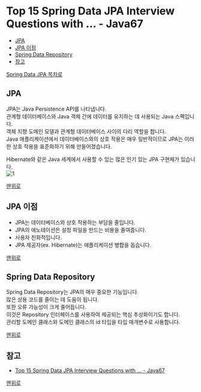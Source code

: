 # Top 15 Spring Data JPA Interview Questions with ... - Java67
* [JPA]()
* [JPA 이점]()
* [Spring Data Repository]()
* [참고](#참고)

[Spring Data JPA 목차로]()

## JPA
JPA는 Java Persistence API를 나타냅니다.   
관계형 데이터베이스와 Java 객체 간에 데이터를 유지하는 데 사용되는 Java 스펙입니다.   
객체 지향 도메인 모델과 관계형 데이터베이스 사이의 다리 역할을 합니다.    
Java 애플리케이션에서 데이터베이스와의 상호 작용은 매우 일반적이므로 JPA는 이러한 상호 작용을 표준화하기 위해 만들어졌습니다. 

Hibernate와 같은 Java 세계에서 사용할 수 있는 많은 인기 있는 JPA 구현체가 있습니다.   
![1]()   

[맨위로]()

## JPA 이점
* JPA는 데이터베이스와 상호 작용하는 부담을 줄입니다. 
* JPA의 애노테이션은 설정 파일을 만드는 비용을 줄여줍니다. 
* 사용자 친화적입니다.
* JPA 제공자(ex. Hibernate)는 애플리케이션 병합을 돕습니다. 

[맨위로]()

## Spring Data Repository
Spring Data Repository는 JPA의 매우 중요한 기능입니다.   
많은 상용 코드를 줄이는 데 도움이 됩니다.   
또한 오류 가능성이 크게 줄어듭니다.   
이것은 Repository 인터페이스를 사용하여 제공되는 핵심 추상화이기도 합니다.   
관리할 도메인 클래스와 도메인 클래스의 id 타입을 타입 매개변수로 사용합니다.   

[맨위로]()

## 참고
* [Top 15 Spring Data JPA Interview Questions with ... - Java67](https://www.java67.com/2021/01/spring-data-jpa-interview-questions-answers-java.html)

[맨위로]()
